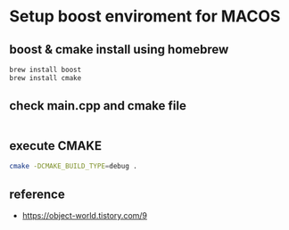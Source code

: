 # Setup boost enviroment for MACOS

## boost & cmake  install using homebrew   

```sh
brew install boost
brew install cmake
```

## check main.cpp and cmake file 

```sh

```

## execute CMAKE 

```sh
cmake -DCMAKE_BUILD_TYPE=debug .
```

## reference 

- https://object-world.tistory.com/9
